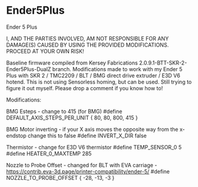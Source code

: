 # Ender5Plus
Ender 5 Plus

I, AND THE PARTIES INVOLVED, AM NOT RESPONSIBLE FOR ANY DAMAGE(S) CAUSED BY USING THE PROVIDED MODIFICATIONS. PROCEED AT YOUR OWN RISK!

Baseline firmware compiled from Kersey Fabrications 2.0.9.1-BTT-SKR-2-Ender5Plus-DualZ branch. Modifications made to work with my Ender 5 Plus with SKR 2 / TMC2209 / BLT / BMG direct drive extruder / E3D V6 hotend. This is not using Sensorless homing, but can be used. Still trying to figure it out myself. Please drop a comment if you know how to!

Modifications:

BMG Esteps - change to 415 (for BMG)
#define DEFAULT_AXIS_STEPS_PER_UNIT   { 80, 80, 800, 415 }

BMG Motor inverting - if your X axis moves the opposite way from the x-endstop change this to false
#define INVERT_X_DIR false

Thermistor - change for E3D V6 thermistor
#define TEMP_SENSOR_0 5
#define HEATER_0_MAXTEMP 285

Nozzle to Probe Offset - changed for BLT with EVA carriage - https://contrib.eva-3d.page/printer-compatibility/ender-5/
#define NOZZLE_TO_PROBE_OFFSET { -28, -13, -3 }
